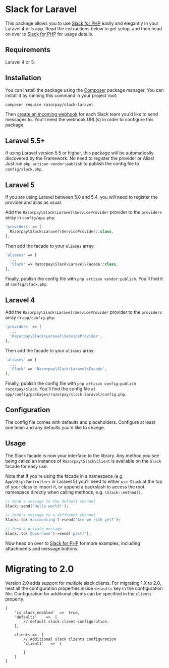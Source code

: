 # Slack for Laravel

This package allows you to use [Slack for PHP](https://github.com/razorpay/slack) easily and elegantly in your Laravel 4 or 5 app. Read the instructions below to get setup, and then head on over to [Slack for PHP](https://github.com/razorpay/slack) for usage details.

## Requirements

Laravel 4 or 5.

## Installation

You can install the package using the [Composer](https://getcomposer.org/) package manager. You can install it by running this command in your project root:

```sh
composer require razorpay/slack-laravel
```

Then [create an incoming webhook](https://my.slack.com/services/new/incoming-webhook) for each Slack team you'd like to send messages to. You'll need the webhook URL(s) in order to configure this package.

## Laravel 5.5+

If using Laravel version 5.5 or higher, this package will be automatically discovered by the Framework. No need to register the provider or Alias! Just run `php artisan vendor:publish` to publish the config file to `config/slack.php`.

## Laravel 5

If you are using Laravel between 5.0 and 5.4, you will need to register the provider and alias as usual.

Add the `Razorpay\Slack\Laravel\ServiceProvider` provider to the `providers` array in `config/app.php`:

```php
'providers' => [
  Razorpay\Slack\Laravel\ServiceProvider::class,
],
```

Then add the facade to your `aliases` array:

```php
'aliases' => [
  ...
  'Slack' => Razorpay\Slack\Laravel\Facade::class,
],
```

Finally, publish the config file with `php artisan vendor:publish`. You'll find it at `config/slack.php`.

## Laravel 4

Add the `Razorpay\Slack\Laravel\ServiceProvider` provider to the `providers` array in `app/config.php`:

```php
'providers' => [
  ...
  'Razorpay\Slack\Laravel\ServiceProvider',
],
```

Then add the facade to your `aliases` array:

```php
'aliases' => [
  ...
  'Slack' => 'Razorpay\Slack\Laravel\Facade',
],
```

Finally, publish the config file with `php artisan config:publish razorpay/slack`. You'll find the config file at `app/config/packages/razorpay/slack-laravel/config.php`.

## Configuration

The config file comes with defaults and placeholders. Configure at least one team and any defaults you'd like to change.

## Usage

The Slack facade is now your interface to the library. Any method you see being called an instance of `Razorpay\Slack\Client` is available on the `Slack` facade for easy use.

Note that if you're using the facade in a namespace (e.g. `App\Http\Controllers` in Laravel 5) you'll need to either `use Slack` at the top of your class to import it, or append a backslash to access the root namespace directly when calling methods, e.g. `\Slack::method()`.

```php
// Send a message to the default channel
Slack::send('Hello world!');

// Send a message to a different channel
Slack::to('#accounting')->send('Are we rich yet?');

// Send a private message
Slack::to('@username')->send('psst!');
```

Now head on over to [Slack for PHP](https://github.com/razorpay/slack) for more examples, including attachments and message buttons.

# Migrating to 2.0
Version 2.0 adds support for multiple slack clients. For migrating 1.X to 2.0, nest all the configuration properties inside `defaults` key in the configuration file. Configuration for additional clients can be specified in the `clients` property.

```
[
    'is_slack_enabled'  =>  true,
    'defaults'    =>  [
        // default slack client configuration.
    ],
    
    clients =>  [
        // Additional slack clients configuration
        'client1'   =>  [
            
        ]
    ]
]
```

